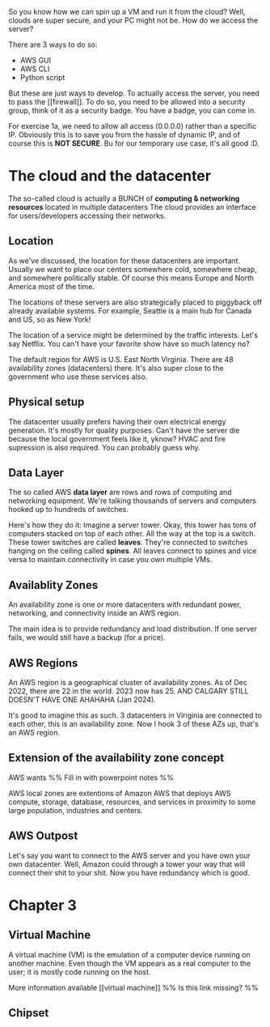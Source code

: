 So you know how we can spin up a VM and run it from the cloud? Well, clouds are super secure, and your PC might not be. How do we access the server?

There are 3 ways to do so:
- AWS GUI
- AWS CLI
- Python script

But these are just ways to develop. To actually access the server, you need to pass the [[firewall]]. To do so, you need to be allowed into a security group, think of it as a security badge. You have a badge, you can come in.

For exercise 1a, we need to allow all access (0.0.0.0) rather than a specific IP. Obviously this is to save you from the hassle of dynamic IP, and of course this is **NOT SECURE**. Bu for our temporary use case, it's all good :D.

# The cloud and the datacenter
The so-called cloud is actually a BUNCH of **computing & networking resources** located in multiple datacenters
The cloud provides an interface for users/developers accessing their networks.
## Location
As we've discussed, the location for these datacenters are important. Usually we want to place our centers somewhere cold, somewhere cheap, and somewhere politically stable. Of course this means Europe and North America most of the time. 

The locations of these servers are also strategically placed to piggyback off already available systems. For example, Seattle is a main hub for Canada and US, so as New York!

The location of a service might be determined by the traffic interests. Let's say Netflix. You can't have your favorite show have so much latency no?

The default region for AWS is U.S. East North Virginia. There are 48 availability zones (datacenters) there. It's also super close to the government who use these services also. 
## Physical setup
The datacenter usually prefers having their own electrical energy generation. It's mostly for quality purposes. Can't have the server die because the local government feels like it, yknow?
HVAC and fire supression is also required. You can probably guess why.
## Data Layer
The so called AWS **data layer** are rows and rows of computing and networking equipment. We're talking thousands of servers and computers hooked up to hundreds of switches.

Here's how they do it: 
Imagine a server tower. Okay, this tower has tons of computers stacked on top of each other. All the way at the top is a switch. These tower switches are called **leaves**. They're connected to switches hanging on the ceiling called **spines**. All leaves connect to spines and vice versa to maintain connectivity in case you own multiple VMs.
## Availablity Zones
An availability zone is one or more datacenters with redundant power, networking, and connectivity inside an AWS region.

The main idea is to provide redundancy and load distribution. If one server fails, we would still have a backup (for a price).
## AWS Regions
An AWS region is a geographical cluster of availability zones. As of Dec 2022, there are 22 in the world. 2023 now has 25. AND CALGARY STILL DOESN'T HAVE ONE AHAHAHA (Jan 2024).

It's good to imagine this as such. 3 datacenters in Viriginia are connected to each other, this is an availability zone. Now I hook 3 of these AZs up, that's an AWS region. 

## Extension of the availability zone concept
AWS wants
%% Fill in with powerpoint notes  %%

AWS local zones are extentions of Amazon AWS that deploys AWS compute, storage, database, resources, and services in proximity to some large population, industries and centers.

## AWS Outpost
Let's say you want to connect to the AWS server and you have own your own datacenter. Well, Amazon could through a tower your way that will connect their shit to your shit. Now you have redundancy which is good.

# Chapter 3
## Virtual Machine
A virtual machine (VM) is the emulation of a computer device running on another machine.
Even though the VM appears as a real computer to the user; it is mostly code running on the host.

More information available [[virtual machine]] %% Is this link missing? %%

## Chipset
